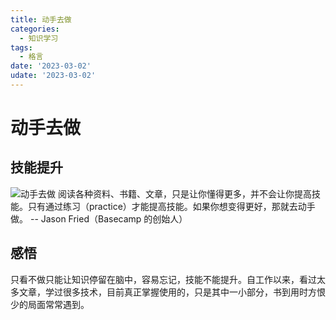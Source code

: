 ```yaml
---
title: 动手去做
categories:
  - 知识学习
tags:
  - 格言
date: '2023-03-02'
udate: '2023-03-02'
---
```


# 动手去做

## 技能提升

![动手去做](/img/dsqz.jpg)
阅读各种资料、书籍、文章，只是让你懂得更多，并不会让你提高技能。只有通过练习（practice）才能提高技能。如果你想变得更好，那就去动手做。 -- Jason Fried（Basecamp 的创始人）

<!-- more -->

## 感悟

只看不做只能让知识停留在脑中，容易忘记，技能不能提升。自工作以来，看过太多文章，学过很多技术，目前真正掌握使用的，只是其中一小部分，书到用时方恨少的局面常常遇到。
